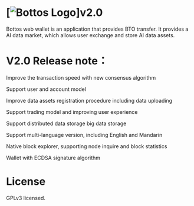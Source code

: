 # [![Bottos Logo](https://github.com/Bottos-project/wallet/blob/master/pic/logo.png)]v2.0 

Bottos web wallet is an application that provides BTO transfer. It provides a AI data market, which allows user exchange and store AI data assets. 

# V2.0 Release note：

   Improve the transaction speed with new consensus algorithm
   
   Support user and account model

   Improve data assets registration procedure including data uploading 

   Support trading model and improving user experience

   Support distributed data storage big data storage 

   Support multi-language version, including English and Mandarin 

   Native block explorer, supporting node inquire and block statistics

   Wallet with ECDSA signature algorithm
# License
GPLv3 licensed.
